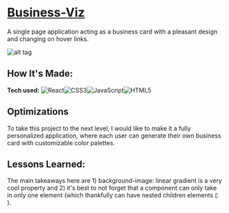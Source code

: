 # [Business-Viz](https://business-viz.netlify.app/)
A single page application acting as a business card with a pleasant design and changing on hover links.

![alt tag](https://github.com/Hopeah/Business-card/blob/main/public/Business-Viz.gif)

## How It's Made:

**Tech used:** ![React](https://img.shields.io/badge/react-%2320232a.svg?style=for-the-badge&logo=react&logoColor=%2361DAFB)![CSS3](https://img.shields.io/badge/css3-%231572B6.svg?style=for-the-badge&logo=css3&logoColor=white)![JavaScript](https://img.shields.io/badge/javascript-%23323330.svg?style=for-the-badge&logo=javascript&logoColor=%23F7DF1E)![HTML5](https://img.shields.io/badge/html5-%23E34F26.svg?style=for-the-badge&logo=html5&logoColor=white)

## Optimizations

To take this project to the next level, I would like to make it a fully personalized application, where each user can generate their own business card with customizable color palettes.

## Lessons Learned:

The main takeaways here are 1) background-image: linear gradient is a very cool property and 2) it's best to not forget that a component can only take in only one element (which thankfully can have nested children elements (: ). 
